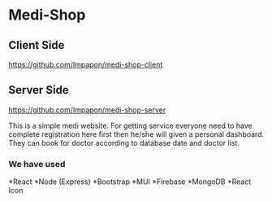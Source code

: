 # Medi-Shop

## Client Side
https://github.com/Impapon/medi-shop-client

## Server Side

https://github.com/Impapon/medi-shop-server


This is a simple medi website. For getting service everyone need to have complete registration here first then he/she will given a personal dashboard.
They can book for doctor according to database date and doctor list. 

### We have used 
*React
*Node (Express)
*Bootstrap
*MUI
*Firebase
*MongoDB
*React Icon



